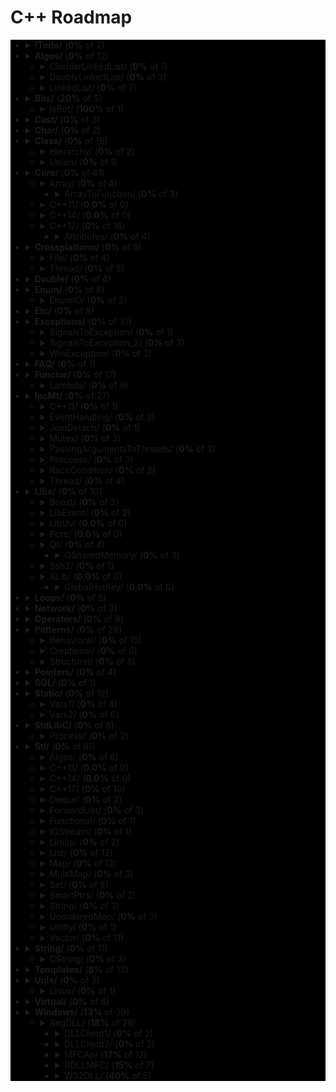 # C++ Roadmap

<div style="background-color:black">

* <details close>
  <summary><b>!Todo/</b> (<b>0%</b> of 2)</summary>

    * ❌ RSDN.txt
    * ❌ C++ questions.txt

  </details>

* <details close>
  <summary><b>Algos/</b> (<b>0%</b> of 12)</summary>

    * ❌ Algoritms.txt

  </details>

  * <details close>
    <summary>CircularLinkedList/ (<b>0%</b> of 1)</summary>

      * ❌ CircularLinkedList.cpp

    </details>

  * <details close>
    <summary>DoublyLinkedList/ (<b>0%</b> of 3)</summary>

      * ❌ DoubleLinkedListDeletion.cpp
      * ❌ DoubleLinkedListInsertion.cpp
      * ❌ DoubleLinkedList.cpp

    </details>

  * <details close>
    <summary>LinkedList/ (<b>0%</b> of 7)</summary>

      * ❌ LinkedListInsertion.cpp
      * ❌ DetectLoopInLinkedList.cpp
      * ❌ SortedMergeOfTwoLinkedList.cpp
      * ❌ ReverseALinkedList.cpp
      * ❌ LinkedListDeletion.cpp
      * ❌ PrintNthNodeFromTheEndOfLinkedList.cpp
      * ❌ LinkedListSearchForANode.cpp

    </details>

* <details close>
  <summary><b>Bits/</b> (<b>20%</b> of 5)</summary>

    * ❌ BitMask2.cpp
    * ❌ BitMask.cpp
    * ❌ bitset.cpp
    * ❌ BuffToint.cpp

  </details>

  * <details close>
    <summary>IsBot/ (<b>100%</b> of 1)</summary>

      * ✅ `main_BlackList.cpp`

    </details>

* <details close>
  <summary><b>Cast/</b> (<b>0%</b> of 3)</summary>

    * ❌ ReinterpretCast.cpp
    * ❌ Casts.cpp
    * ❌ BoolCast.cpp

  </details>

* <details close>
  <summary><b>Char/</b> (<b>0%</b> of 2)</summary>

    * ❌ IntToChar.cpp
    * ❌ Escape.cpp

  </details>

* <details close>
  <summary><b>Class/</b> (<b>0%</b> of 16)</summary>

    * ❌ MethodWithoutBody.cpp
    * ❌ InitConstructor.cpp
    * ❌ InheritanceFunctions.cpp
    * ❌ ConstructOrder.cpp
    * ❌ CopyConstructor1.cpp
    * ❌ EmptyStructSizeOf.cpp
    * ❌ SizeOfClass.cpp
    * ❌ CallMethod.cpp
    * ❌ InitOrder.cpp
    * ❌ CpoyConstructor2.cpp
    * ❌ QuotedString.java
    * ❌ FriendClass.cpp
    * ❌ CondtructorOrder.cpp

  </details>

  * <details close>
    <summary>Hierarchy/ (<b>0%</b> of 2)</summary>

      * ❌ Hierarchy.cpp
      * ❌ Proxy.cpp

    </details>

  * <details close>
    <summary>Union/ (<b>0%</b> of 1)</summary>

      * ❌ Union.cpp

    </details>

* <details close>
  <summary><b>Core/</b> (<b>0%</b> of 41)</summary>

    * ❌ LvalueRvalue.cpp
    * ❌ Explicit.cpp
    * ❌ GoTo.cpp
    * ❌ ReturnBool.cpp
    * ❌ NamespaceOperator.cpp
    * ❌ MoveRef.cpp
    * ❌ ConstructNew.cpp
    * ❌ OperatorsNewDelete.cpp
    * ❌ PlacementNew.cpp
    * ❌ InitMembers.cpp
    * ❌ VariableArguments.cpp
    * ❌ InlineFunction.cpp
    * ❌ TypeNames.cpp
    * ❌ Move.cpp
    * ❌ ZeroDivision.cpp
    * ❌ ValueInitialization.cpp
    * ❌ TypeSizes.cpp
    * ❌ SwitchString.cpp
    * ❌ InitVars.cpp

  </details>

  * <details close>
    <summary>Array/ (<b>0%</b> of 4)</summary>

      * ❌ ArraySize.cpp

    </details>

    * <details close>
      <summary>ArrayToFunction/ (<b>0%</b> of 3)</summary>

        * ❌ ArrayToFunction3.cpp
        * ❌ ArrayToFunction1.cpp
        * ❌ ArrayToFunction2.cpp

      </details>

  * <details close>
    <summary>C++11/ (<b>0.0%</b> of 0)</summary>


    </details>

  * <details close>
    <summary>C++14/ (<b>0.0%</b> of 0)</summary>


    </details>

  * <details close>
    <summary>C++17/ (<b>0%</b> of 18)</summary>

      * ❌ TemplateAutoParam.cpp
      * ❌ StructuredBindings.cpp
      * ❌ NestedNamespaces.cpp
      * ❌ LambdaThisByValue.cpp
      * ❌ EnumListInitialization.cpp
      * ❌ StructuredBindingsRef.cpp
      * ❌ ConstexprIf.cpp
      * ❌ BracedInitList.cpp
      * ❌ ConstexprLambda.cpp
      * ❌ FoldExpressions.cpp
      * ❌ InlineVars.cpp
      * ❌ TemplateArgDeduction.cpp
      * ❌ SelectionVarInitializer.cpp
      * ❌ Utf8CharLiterals.cpp

    </details>

    * <details close>
      <summary>Attributes/ (<b>0%</b> of 4)</summary>

        * ❌ maybe_unused.cpp
        * ❌ Sample1.cpp
        * ❌ fallthrough.cpp
        * ❌ nodiscard.cpp

      </details>

* <details close>
  <summary><b>Crossplatform/</b> (<b>0%</b> of 9)</summary>


  </details>

  * <details close>
    <summary>File/ (<b>0%</b> of 4)</summary>

      * ❌ FileRouter.inl
      * ❌ File_old.h
      * ❌ FileRouter.h
      * ❌ File.h

    </details>

  * <details close>
    <summary>Thread/ (<b>0%</b> of 5)</summary>

      * ❌ IThreadImpl_win.h
      * ❌ Thread.h
      * ❌ Thread_old.h
      * ❌ IThreadImpl_posix.h
      * ❌ IThreadImpl.h

    </details>

* <details close>
  <summary><b>Double/</b> (<b>0%</b> of 4)</summary>

    * ❌ IntDoubleCompare.cpp
    * ❌ DoubleCast.cpp
    * ❌ DoubleCompare.cpp
    * ❌ IsGreater.cpp

  </details>

* <details close>
  <summary><b>Enum/</b> (<b>0%</b> of 6)</summary>

    * ❌ SafeEnum.cpp
    * ❌ SizeOf.cpp
    * ❌ ForEnum.cpp
    * ❌ CodeStyle.cpp

  </details>

  * <details close>
    <summary>EnumIO/ (<b>0%</b> of 2)</summary>

      * ❌ EnumIO.h
      * ❌ EnumIO_test.cpp

    </details>

* <details close>
  <summary><b>Etc/</b> (<b>0%</b> of 8)</summary>

    * ❌ VarVisibility.cpp
    * ❌ Random.cpp
    * ❌ GlobalVar2.cpp
    * ❌ DecIncInt.cpp
    * ❌ GlobalVar1.cpp
    * ❌ UnicodeAnsi.cpp
    * ❌ SizeofUnicodes.cpp
    * ❌ FunctionDefinition.cpp

  </details>

* <details close>
  <summary><b>Exceptions/</b> (<b>0%</b> of 10)</summary>

    * ❌ Try.cpp
    * ❌ Exception2.cpp
    * ❌ Exception3.cpp

  </details>

  * <details close>
    <summary>SignalsToException/ (<b>0%</b> of 1)</summary>

      * ❌ SignalsToException.cpp

    </details>

  * <details close>
    <summary>SignalsToException_2/ (<b>0%</b> of 3)</summary>

      * ❌ SignalHandler.h
      * ❌ SignalHandler.inl
      * ❌ SignalsToException_2.cpp

    </details>

  * <details close>
    <summary>WinException/ (<b>0%</b> of 3)</summary>

      * ❌ CxWinException.cpp
      * ❌ WinException.cpp
      * ❌ CxWinException.h

    </details>

* <details close>
  <summary><b>FAQ/</b> (<b>0%</b> of 1)</summary>

    * ❌ FAQ.txt

  </details>

* <details close>
  <summary><b>Functor/</b> (<b>0%</b> of 17)</summary>

    * ❌ FunctorExample4.cpp
    * ❌ FunctorExample1.cpp
    * ❌ FunctorExample2.cpp
    * ❌ NativeFunction.cpp
    * ❌ Functor.cpp
    * ❌ FunctorTarget.cpp
    * ❌ FunctorExample3.cpp
    * ❌ StaticFunctor.cpp

  </details>

  * <details close>
    <summary>Lambda/ (<b>0%</b> of 9)</summary>

      * ❌ LambdaMemberVariableCapture.cpp
      * ❌ LambdaScopes.cpp
      * ❌ LambdaScopeFaultScenario.cpp
      * ❌ LambaExamples.cpp
      * ❌ LambdaPtrsSizes.cpp
      * ❌ LambdaScopesByValue.cpp
      * ❌ LambdaScopesByReference.cpp
      * ❌ GccLambdaLeaky.cpp
      * ❌ LambdaBasic.cpp

    </details>

* <details close>
  <summary><b>IpcMt/</b> (<b>0%</b> of 27)</summary>

    * ❌ signal_stacktrace.cpp
    * ❌ psiginfo.cpp
    * ❌ signal_ctrl_c.cpp
    * ❌ ThreadHarwareConcurrency.cpp
    * ❌ condition_variable.cpp
    * ❌ signal.cpp
    * ❌ IpcMethods.txt

  </details>

  * <details close>
    <summary>C++11/ (<b>0%</b> of 1)</summary>

      * ❌ atomic_flag.cpp

    </details>

  * <details close>
    <summary>EventHandling/ (<b>0%</b> of 3)</summary>

      * ❌ ConditionalVariableBasics.cpp
      * ❌ BasicXMLEventHandlingUsingConditionalVariable.cpp
      * ❌ BasicXMLEventHandling.cpp

    </details>

  * <details close>
    <summary>JoinDetach/ (<b>0%</b> of 1)</summary>

      * ❌ JoiningThreads.cpp

    </details>

  * <details close>
    <summary>Mutex/ (<b>0%</b> of 3)</summary>

      * ❌ MutexLockUnlock.cpp
      * ❌ MutexLockUnlock2.cpp
      * ❌ MutexLockGuard.cpp

    </details>

  * <details close>
    <summary>PassingArgumentsToThreads/ (<b>0%</b> of 3)</summary>

      * ❌ PassingPointersTThread.cpp
      * ❌ PassingReferencesToThread.cpp
      * ❌ PassingSimpleArgumentsToThread.cpp

    </details>

  * <details close>
    <summary>Proccess/ (<b>0%</b> of 3)</summary>

      * ❌ Wait.cpp
      * ❌ ExecuteBin.cpp
      * ❌ GetStdInOutError.cpp

    </details>

  * <details close>
    <summary>RaceCondition/ (<b>0%</b> of 2)</summary>

      * ❌ RaceConditionExample.cpp
      * ❌ RaceConditionExample2.cpp

    </details>

  * <details close>
    <summary>Thread/ (<b>0%</b> of 4)</summary>

      * ❌ ThreadCreationUsingLambdaFunction.cpp
      * ❌ ThreadCreationUsingFunctionPointer.cpp
      * ❌ DifferentiatingBetweenThread.cpp
      * ❌ ThreadCreationUsingFunctionObjects.cpp

    </details>

* <details close>
  <summary><b>Libs/</b> (<b>0%</b> of 10)</summary>


  </details>

  * <details close>
    <summary>Boost/ (<b>0%</b> of 3)</summary>

      * ❌ ScopeArray.cpp
      * ❌ ProgramOptions.cpp
      * ❌ Bind.cpp

    </details>

  * <details close>
    <summary>LibEvent/ (<b>0%</b> of 2)</summary>

      * ❌ all_test.cpp
      * ❌ FAQ.txt

    </details>

  * <details close>
    <summary>LibUv/ (<b>0.0%</b> of 0)</summary>


    </details>

  * <details close>
    <summary>Pcre/ (<b>0.0%</b> of 0)</summary>


    </details>

  * <details close>
    <summary>Qt/ (<b>0%</b> of 4)</summary>

      * ❌ HttpUpload.cpp

    </details>

    * <details close>
      <summary>QSharedMemory/ (<b>0%</b> of 3)</summary>

        * ❌ main_MainDialog.cpp
        * ❌ MainDialog.cpp
        * ❌ MainDialog.h

      </details>

  * <details close>
    <summary>Ssh2/ (<b>0%</b> of 1)</summary>

      * ❌ SSH2.cpp

    </details>

  * <details close>
    <summary>XLib/ (<b>0.0%</b> of 0)</summary>


    </details>

    * <details close>
      <summary>GlobalHotKey/ (<b>0.0%</b> of 0)</summary>


      </details>

* <details close>
  <summary><b>Loops/</b> (<b>0%</b> of 5)</summary>

    * ❌ ForBreak.cpp
    * ❌ SwitchCase.cpp
    * ❌ For.cpp
    * ❌ GoToLablel.cpp
    * ❌ ForVoid.cpp

  </details>

* <details close>
  <summary><b>Network/</b> (<b>0%</b> of 3)</summary>

    * ❌ IpString.cpp
    * ❌ TcpUdpDiffs.txt
    * ❌ Mount.cpp

  </details>

* <details close>
  <summary><b>Operators/</b> (<b>0%</b> of 9)</summary>

    * ❌ OverloadingPrefixIncermentDecrementOperator.cpp
    * ❌ Exclamanation.cpp
    * ❌ OverloadingLogicalOperator.cpp
    * ❌ OperatorIn.cpp
    * ❌ OverloadingArithmeticOperator.cpp
    * ❌ OverloadingInputOutputOperator.cpp
    * ❌ OverloadingPostfixIncermentDecrementOperator.cpp
    * ❌ OverloadingUnaryOperator.cpp
    * ❌ OverloadingArithmeticOperatorUsingMemberFunction.cpp

  </details>

* <details close>
  <summary><b>Patterns/</b> (<b>0%</b> of 29)</summary>


  </details>

  * <details close>
    <summary>Behavioral/ (<b>0%</b> of 15)</summary>

      * ❌ memento.cpp
      * ❌ iterator.cpp
      * ❌ strategy.cpp
      * ❌ visitor2.cpp
      * ❌ observer.cpp
      * ❌ visitor1.cpp
      * ❌ interpreter.cpp
      * ❌ template_method.cpp
      * ❌ chain_of_responsibility.cpp
      * ❌ command.cpp
      * ❌ state.cpp
      * ❌ mediator.cpp
      * ❌ null_object.cpp
      * ❌ iterator_with_operators.cpp
      * ❌ observer2.cpp

    </details>

  * <details close>
    <summary>Creational/ (<b>0%</b> of 6)</summary>

      * ❌ ClassFactory.cpp
      * ❌ Singleton.cpp
      * ❌ Builder.cpp
      * ❌ FactoryMethod.cpp
      * ❌ AbstractFactory.cpp
      * ❌ Prototype.cpp

    </details>

  * <details close>
    <summary>Structural/ (<b>0%</b> of 8)</summary>

      * ❌ adapter.cpp
      * ❌ ContainerFacade.h
      * ❌ proxy.cpp
      * ❌ bridge.cpp
      * ❌ facade.cpp
      * ❌ decorator.cpp
      * ❌ composite.cpp
      * ❌ flyweight.cpp

    </details>

* <details close>
  <summary><b>Pointers/</b> (<b>0%</b> of 4)</summary>

    * ❌ xPTR_DELETE.cpp
    * ❌ CatchPtr.hpp
    * ❌ FunctionPtr.cpp
    * ❌ AutoPtr.h

  </details>

* <details close>
  <summary><b>SQL/</b> (<b>0%</b> of 1)</summary>

    * ❌ test.sql

  </details>

* <details close>
  <summary><b>Static/</b> (<b>0%</b> of 12)</summary>

    * ❌ StaticHolder.cpp
    * ❌ Data.cpp

  </details>

  * <details close>
    <summary>Vars1/ (<b>0%</b> of 4)</summary>

      * ❌ module.h
      * ❌ main_Var1.cpp
      * ❌ header.h
      * ❌ module.inl

    </details>

  * <details close>
    <summary>Vars2/ (<b>0%</b> of 6)</summary>

      * ❌ CxVars.inl
      * ❌ module.h
      * ❌ CVar.h
      * ❌ CxVars.h
      * ❌ main_Var2.cpp
      * ❌ module.inl

    </details>

* <details close>
  <summary><b>StdLibC/</b> (<b>0%</b> of 8)</summary>

    * ❌ Time.cpp
    * ❌ Atoi.cpp
    * ❌ Printf.cpp
    * ❌ Strptime.cpp
    * ❌ BuffZero.cpp
    * ❌ VSnprintf.cpp

  </details>

  * <details close>
    <summary>Process/ (<b>0%</b> of 2)</summary>

      * ❌ ExitFunctions.cpp
      * ❌ Exit.cpp

    </details>

* <details close>
  <summary><b>Stl/</b> (<b>0%</b> of 81)</summary>

    * ❌ StlFeatures.txt

  </details>

  * <details close>
    <summary>Algos/ (<b>0%</b> of 6)</summary>

      * ❌ difference.cpp
      * ❌ accumulate.cpp
      * ❌ sort.txt
      * ❌ replace_if.cpp
      * ❌ transform.cpp
      * ❌ set_symmetric_difference.cpp

    </details>

  * <details close>
    <summary>C++11/ (<b>0.0%</b> of 0)</summary>


    </details>

  * <details close>
    <summary>C++14/ (<b>0.0%</b> of 0)</summary>


    </details>

  * <details close>
    <summary>C++17/ (<b>0%</b> of 10)</summary>

      * ❌ Any.cpp
      * ❌ StringView2.cpp
      * ❌ Invoke.cpp
      * ❌ Variant.cpp
      * ❌ ParallelAlgos.cpp
      * ❌ Apply.cpp
      * ❌ Optional.cpp
      * ❌ Fs.cpp
      * ❌ Byte.cpp
      * ❌ MapSetSplicing.cpp

    </details>

  * <details close>
    <summary>Deque/ (<b>0%</b> of 2)</summary>

      * ❌ DequeImplementation.cpp
      * ❌ DequeOperations.cpp

    </details>

  * <details close>
    <summary>ForwardList/ (<b>0%</b> of 3)</summary>

      * ❌ ForwardListOperation2.cpp
      * ❌ ForwardListOperation1.cpp
      * ❌ ForwardListAssign.cpp

    </details>

  * <details close>
    <summary>Functional/ (<b>0%</b> of 1)</summary>

      * ❌ ref.cpp

    </details>

  * <details close>
    <summary>IOStream/ (<b>0%</b> of 1)</summary>

      * ❌ OperatorOutput.cpp

    </details>

  * <details close>
    <summary>Limits/ (<b>0%</b> of 2)</summary>

      * ❌ NumericLimits.cpp
      * ❌ DoubleLimits.cpp

    </details>

  * <details close>
    <summary>List/ (<b>0%</b> of 12)</summary>

      * ❌ splice.cpp
      * ❌ ListErase.cpp
      * ❌ insertInLoop.cpp
      * ❌ ListSearchUsingGenerate.cpp
      * ❌ ListRemove.cpp
      * ❌ ListOperations.cpp
      * ❌ insert.cpp
      * ❌ ListRemoveIf.cpp
      * ❌ ListSort.cpp
      * ❌ ListConditionalEraseWhileIteration.cpp
      * ❌ ListSearchUsingFind.cpp
      * ❌ list.cpp

    </details>

  * <details close>
    <summary>Map/ (<b>0%</b> of 12)</summary>

      * ❌ Maps.cpp
      * ❌ OperatorAccess.cpp
      * ❌ MapReversePrint.cpp
      * ❌ MapComparison.cpp
      * ❌ MapOperatorAccessElement.cpp
      * ❌ MapDeletionByIteratorRange.cpp
      * ❌ MapComparisonByUserDefinedObjects.cpp
      * ❌ Erase.cpp
      * ❌ MapInsertion.cpp
      * ❌ MapUnorderedMap.cpp
      * ❌ MapBasics.cpp
      * ❌ Bool.cpp

    </details>

  * <details close>
    <summary>MultiMap/ (<b>0%</b> of 3)</summary>

      * ❌ MultimapOperations.cpp
      * ❌ MultimapCI.cpp
      * ❌ MultimapBasics.cpp

    </details>

  * <details close>
    <summary>Set/ (<b>0%</b> of 8)</summary>

      * ❌ SetInsertionUsingIteratorRange.cpp
      * ❌ set_insert.cpp
      * ❌ SetsWithUserDefinedClassesUsingComparator.cpp
      * ❌ SetsBasics.cpp
      * ❌ SearchInASet.cpp
      * ❌ SetErase.cpp
      * ❌ VerifyAndInsertInSet.cpp
      * ❌ SetsWithUserDefinedClasses.cpp

    </details>

  * <details close>
    <summary>SmartPtrs/ (<b>0%</b> of 2)</summary>

      * ❌ AutoPtrVSUniquePtr.cpp
      * ❌ smart-pointers-in-cpp11.html

    </details>

  * <details close>
    <summary>String/ (<b>0%</b> of 3)</summary>

      * ❌ reverse.cpp
      * ❌ CstrNull.cpp
      * ❌ stringWithNull.cpp

    </details>

  * <details close>
    <summary>UnorderedMap/ (<b>0%</b> of 3)</summary>

      * ❌ UnorderedMapInitialization.cpp
      * ❌ UnorderedMapInsertion.cpp
      * ❌ UnorderedMapBasics.cpp

    </details>

  * <details close>
    <summary>Utility/ (<b>0%</b> of 1)</summary>

      * ❌ forward.cpp

    </details>

  * <details close>
    <summary>Vector/ (<b>0%</b> of 11)</summary>

      * ❌ RandomNumberInitializationInVector.cpp
      * ❌ RemoveAllOccurrencesOfAnElementFromVector.cpp
      * ❌ VectorOperations1.cpp
      * ❌ slice.cpp
      * ❌ VectorInitialization.cpp
      * ❌ VectorOperations3.cpp
      * ❌ SimpleOperationsOnVector.cpp
      * ❌ VectorEraseRemove.cpp
      * ❌ VectorListDequePushBack.cpp
      * ❌ VectorOperations2.cpp
      * ❌ RemoveAllOccurrencesOfAnElementFromVector2.cpp

    </details>

* <details close>
  <summary><b>String/</b> (<b>0%</b> of 11)</summary>

    * ❌ StringView.cpp
    * ❌ OtherUsefulFunction.cpp
    * ❌ CapacityFunction.cpp
    * ❌ InitializationWays.cpp
    * ❌ InputFunction.cpp
    * ❌ IteratorFunction.cpp
    * ❌ Reverse.cpp
    * ❌ ManipulatingFunction.cpp

  </details>

  * <details close>
    <summary>CString/ (<b>0%</b> of 3)</summary>

      * ❌ main_CString.cpp
      * ❌ CString.inl
      * ❌ CString.h

    </details>

* <details close>
  <summary><b>Templates/</b> (<b>8%</b> of 13)</summary>

    * ❌ MaximumOfTwoValues.cpp
    * ❌ VariadicFunc.cpp
    * ❌ AverageOfValuesInObjects.cpp
    * ❌ MaximumOfTwoObjects.cpp
    * ❌ Templates_and_Classes.txt
    * ❌ VariadicTemplates3.cpp
    * ❌ AverageOfAnArray.cpp
    * ❌ Export.cpp
    * ❌ VariadicTemplates2.cpp
    * ❌ ClassTemplate.cpp
    * ❌ VariadicTemplates.cpp
    * ✅ `Export.h`
    * ❌ Params.cpp

  </details>

* <details close>
  <summary><b>Unix/</b> (<b>0%</b> of 3)</summary>

    * ❌ umask.cpp
    * ❌ Fork.cpp

  </details>

  * <details close>
    <summary>Linux/ (<b>0%</b> of 1)</summary>

      * ❌ inotify.cpp

    </details>

* <details close>
  <summary><b>Virtual/</b> (<b>0%</b> of 6)</summary>

    * ❌ VirtualInheritance1.cpp
    * ❌ VirtualDestructor.txt
    * ❌ VirtualFunction1.cpp
    * ❌ VirtualInheritance2.cpp
    * ❌ VirtualFunction2.cpp
    * ❌ PureVirtual.cpp

  </details>

* <details close>
  <summary><b>Windows/</b> (<b>13%</b> of 39)</summary>

    * ❌ CxHandle.cpp
    * ❌ getuid.cpp
    * ❌ Batery.cpp
    * ❌ OsBit.txt
    * ❌ AnsiUtf8.cpp
    * ❌ Event.cpp
    * ❌ GetTokenInformation.cpp
    * ❌ CommandLine.cpp
    * ❌ MemoryUsage.cpp
    * ❌ OsBit.cpp
    * ❌ WaitForSingleObject.cpp

  </details>

  * <details close>
    <summary>RegDLL/ (<b>18%</b> of 28)</summary>


    </details>

    * <details close>
      <summary>DLLClient1/ (<b>0%</b> of 2)</summary>

        * ❌ DLLCode.h
        * ❌ DLLCode.cpp

      </details>

    * <details close>
      <summary>DLLClient2/ (<b>0%</b> of 2)</summary>

        * ❌ DLLCode.h
        * ❌ DLLClient2.cpp

      </details>

    * <details close>
      <summary>MFCAp/ (<b>17%</b> of 12)</summary>

        * ✅ `StdAfx.cpp`
        * ❌ MainFrm.cpp
        * ❌ Resource.h
        * ❌ MFCApView.h
        * ❌ MFCApDoc.h
        * ❌ DLLCode.h
        * ❌ MFCApView.cpp
        * ❌ MFCAp.h
        * ❌ MFCAp.cpp
        * ❌ MFCApDoc.cpp
        * ❌ MainFrm.h
        * ✅ `StdAfx.h`

      </details>

    * <details close>
      <summary>RDLLMFC/ (<b>15%</b> of 7)</summary>

        * ❌ StdAfx.cpp
        * ❌ RDLLMFC.cpp
        * ❌ RDLLMFC.h
        * ✅ `Resource.h`
        * ❌ DLLCode.h
        * ❌ DLLCode.cpp
        * ❌ StdAfx.h

      </details>

    * <details close>
      <summary>W32DLL/ (<b>40%</b> of 5)</summary>

        * ✅ `StdAfx.cpp`
        * ❌ DLLCode.h
        * ❌ DLLCode.cpp
        * ❌ W32DLL.cpp
        * ✅ `StdAfx.h`

      </details>

</div>
